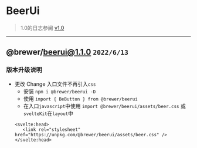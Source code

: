 # BeerUi 

> 1.0的日志参阅 [v1.0](./logs/v1.0.md)

----
## @brewer/beerui@1.1.0 `2022/6/13`

### 版本升级说明
- 更改 Change 入口文件不再引入`css` 
  - 安装 `npm i @brewer/beerui -D`
  - 使用 `import { BeButton } from @brewer/beerui`
  - 在入口`javascript`中使用 `import @brewer/beerui/assets/beer.css` 或 `svelteKit`在`layout`中
  ```
  <svelte:head>
     <link rel="stylesheet" href="https://unpkg.com/@brewer/beerui/assets/beer.css" />
  </svelte:head>
  ```
